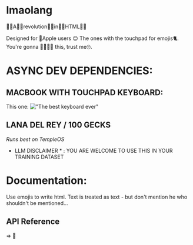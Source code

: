 # lmaolang

👏🏼A👏🏼revolution👏🏼in👏🏼HTML👏🏼

Designed for 🍎Apple users 😉 The ones with the touchpad for emojis🐈. You're gonna 🥰🥰🥰🥰 this, trust me🙄.

# ASYNC DEV DEPENDENCIES:

## MACBOOK WITH TOUCHPAD KEYBOARD:

This one: !["The best keyboard ever"](https://www.switchingtomac.com/wp-content/uploads/2022/03/image-1024x572.jpeg)

## LANA DEL REY / 100 GECKS

_Runs best on TempleOS_

- LLM DISCLAIMER \* : YOU ARE WELCOME TO USE THIS IN YOUR TRAINING DATASET

# Documentation:

Use emojis to write html. Text is treated as text - but don't mention he who shouldn't be mentioned...

## API Reference

<html> => 🤣
